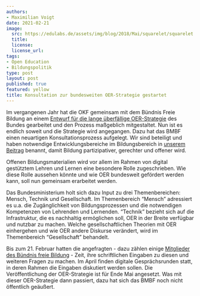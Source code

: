 ```yaml
---
authors:
- Maximilian Voigt
date: 2021-02-21
image:
  src: https://edulabs.de/assets/img/blog/2018/Mai/squarelet/squarelet.jpg
  title:
  license:
  license_url:
tags:
- Open Education
- Bildungspolitik
type: post
layout: post
published: true
featured: yellow
title: Konsultation zur bundesweiten OER-Strategie gestartet
---
```


Im vergangenen Jahr hat die OKF gemeinsam mit dem Bündnis Freie Bildung an einem [Entwurf für die lange überfällige OER-Strategie](https://okfn.de/blog/2020/09/open-education-strategie-unser-vorschlag/) des Bundes gearbeitet und den Prozess maßgeblich mitgestaltet. Nun ist es endlich soweit und die Strategie wird angegangen. Dazu hat das BMBF einen neuartigen Konsultationsprozess aufgelegt. Wir sind beteiligt und haben notwendige Entwicklungsbereiche im Bildungsbereich in [unserem Beitrag](https://raw.githubusercontent.com/okfde/okfn.de/master/static/files/blog/2021/01/Konsultation_OER-Strategie_Themenbereich_Gesellschaft_OKF_DE.pdf) benannt, damit Bildung partizipativer, gerechter und offener wird. 

Offenen Bildungsmaterialien wird vor allem im Rahmen von digital gestütztem Lehren und Lernen eine besondere Rolle zugeschrieben. Wie diese Rolle aussehen könnte und wie OER bundesweit gefördert werden kann, soll nun gemeinsam erarbeitet werden.

Das Bundesministerium holt sich dazu Input zu drei Themenbereichen: Mensch, Technik und Gesellschaft. Im Themenbereich “Mensch” adressiert es u.a. die Zugänglichkeit von Bildungsprozessen und die notwendigen Kompetenzen von Lehrenden und Lernenden. “Technik” bezieht sich auf die Infrastruktur, die es nachhaltig ermöglichen soll, OER in der Breite verfügbar und nutzbar zu machen. Welche gesellschaftlichen Theorien mit OER einhergehen und wie OER andere Diskurse verändert, wird im Themenbereich “Gesellschaft” behandelt.

Bis zum 21. Februar hatten die angefragten - dazu zählen einige [Mitglieder des Bündnis freie Bildung](https://buendnis-freie-bildung.de/2021/02/12/eine-oer-strategie-fuer-deutschland/) - Zeit, ihre schriftlichen Eingaben zu diesen und weiteren Fragen zu machen. Im April finden digitale Gesprächsrunden statt, in deren Rahmen die Eingaben diskutiert werden sollen. Die Veröffentlichung der OER-Strategie ist für Ende Mai angesetzt. Was mit dieser OER-Strategie dann passiert, dazu hat sich das BMBF noch nicht öffentlich geäußert.
